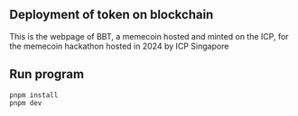 ## Deployment of token on blockchain
This is the webpage of BBT, a memecoin hosted and minted on the ICP, for the memecoin hackathon hosted in 2024 by ICP Singapore

## Run program
```
pnpm install
pnpm dev
```